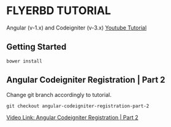 # FLYERBD TUTORIAL

Angular (v-1.x) and Codeigniter (v-3.x) [Youtube Tutorial](https://www.youtube.com/watch?v=mHc-q0WjTQQ&list=PLmnDE5FTOQtkpGVC6mRs8bkzWYHTWmX2c)


## Getting Started

`bower install`

## Angular Codeigniter Registration | Part 2

Change git branch accordingly to tutorial.

`git checkout angular-codeigniter-registration-part-2`

[Video Link: Angular Codeigniter Registration | Part 2](https://www.youtube.com/watch?v=Lc6md6YLyac&feature=youtu.be)